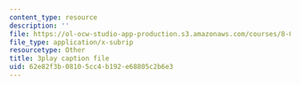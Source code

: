 ```yaml
---
content_type: resource
description: ''
file: https://ol-ocw-studio-app-production.s3.amazonaws.com/courses/8-01sc-classical-mechanics-fall-2016/62e82f3b08105cc4b192e68805c2b6e3_yA203Lrd39E.vtt
file_type: application/x-subrip
resourcetype: Other
title: 3play caption file
uid: 62e82f3b-0810-5cc4-b192-e68805c2b6e3
---
```

